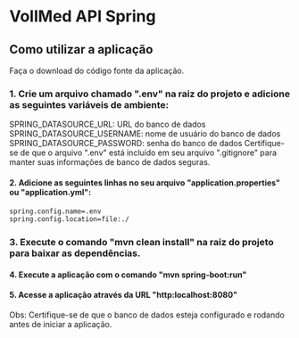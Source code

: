 # VollMed API Spring
<h2>Como utilizar a aplicação </h2>
Faça o download do código fonte da aplicação.

### 1. Crie um arquivo chamado ".env" na raiz do projeto e adicione as seguintes variáveis de ambiente:

SPRING_DATASOURCE_URL: URL do banco de dados
SPRING_DATASOURCE_USERNAME: nome de usuário do banco de dados
SPRING_DATASOURCE_PASSWORD: senha do banco de dados
Certifique-se de que o arquivo ".env" está incluído em seu arquivo ".gitignore" para manter suas informações de banco de dados seguras.

#### 2. Adicione as seguintes linhas no seu arquivo "application.properties" ou "application.yml":

~~~html
spring.config.name=.env
spring.config.location=file:./ 
~~~
### 3. Execute o comando "mvn clean install" na raiz do projeto para baixar as dependências.

#### 4. Execute a aplicação com o comando "mvn spring-boot:run"

#### 5. Acesse a aplicação através da URL "http:localhost:8080"

Obs: Certifique-se de que o banco de dados esteja configurado e rodando antes de iniciar a aplicação.
